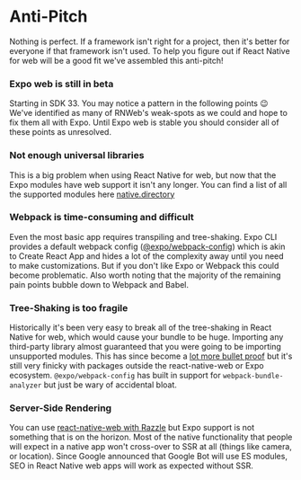# Anti-Pitch

Nothing is perfect. If a framework isn't right for a project, then it's better for everyone if that framework isn't used. To help you figure out if React Native for web will be a good fit we've assembled this anti-pitch!

### Expo web is still in beta

Starting in SDK 33. You may notice a pattern in the following points 😉 We've identified as many of RNWeb's weak-spots as we could and hope to fix them all with Expo. Until Expo web is stable you should consider all of these points as unresolved.

### **Not enough universal libraries**

This is a big problem when using React Native for web, but now that the Expo modules have web support it isn't any longer. You can find a list of all the supported modules here [native.directory](https://www.native.directory/)

### Webpack is time-consuming and difficult

Even the most basic app requires transpiling and tree-shaking. Expo CLI provides a default webpack config \([@expo/webpack-config](https://www.npmjs.com/package/@expo/webpack-config)\) which is akin to Create React App and hides a lot of the complexity away until you need to make customizations. But if you don't like Expo or Webpack this could become problematic. Also worth noting that the majority of the remaining pain points bubble down to Webpack and Babel.

### Tree-Shaking is too fragile

Historically it's been very easy to break all of the tree-shaking in React Native for web, which would cause your bundle to be huge. Importing any third-party library almost guaranteed that you were going to be importing unsupported modules. This has since become a [lot more bullet proof](https://github.com/necolas/react-native-web/pull/1282) but it's still very finicky with packages outside the react-native-web or Expo ecosystem. `@expo/webpack-config` has built in support for `webpack-bundle-analyzer` but just be wary of accidental bloat.

### Server-Side Rendering

You can use [react-native-web with Razzle](https://github.com/jaredpalmer/razzle/tree/master/examples/with-react-native-web) but Expo support is not something that is on the horizon. Most of the native functionality that people will expect in a native app won't cross-over to SSR at all \(things like camera, or location\). Since Google announced that Google Bot will use ES modules, SEO in React Native web apps will work as expected without SSR.



